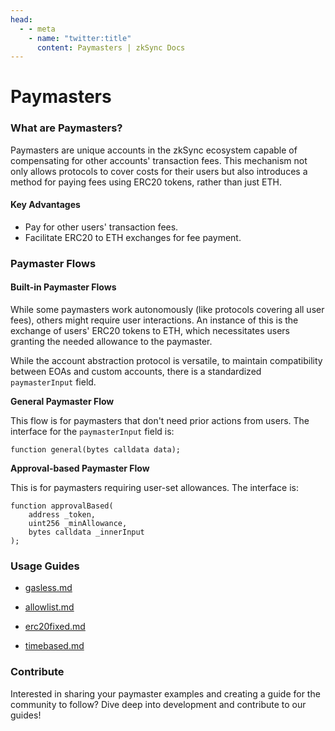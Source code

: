 ```yaml
---
head:
  - - meta
    - name: "twitter:title"
      content: Paymasters | zkSync Docs
---
```


# Paymasters

### What are Paymasters?

Paymasters are unique accounts in the zkSync ecosystem capable of compensating for other accounts' transaction fees. This mechanism not only allows protocols to cover costs for their users but also introduces a method for paying fees using ERC20 tokens, rather than just ETH.

#### Key Advantages

- Pay for other users' transaction fees.
- Facilitate ERC20 to ETH exchanges for fee payment.

### Paymaster Flows

#### Built-in Paymaster Flows

While some paymasters work autonomously (like protocols covering all user fees), others might require user interactions. An instance of this is the exchange of users' ERC20 tokens to ETH, which necessitates users granting the needed allowance to the paymaster.

While the account abstraction protocol is versatile, to maintain compatibility between EOAs and custom accounts, there is a standardized `paymasterInput` field.

**General Paymaster Flow**

This flow is for paymasters that don't need prior actions from users. The interface for the `paymasterInput` field is:

```solidity
function general(bytes calldata data);
```

**Approval-based Paymaster Flow**

This is for paymasters requiring user-set allowances. The interface is:

```solidity
function approvalBased(
    address _token,
    uint256 _minAllowance,
    bytes calldata _innerInput
);
```

### Usage Guides

- [gasless.md](gasless.md)

- [allowlist.md](allowlist.md)

- [erc20fixed.md](erc20fixed.md)

- [timebased.md](timebased.md)

### Contribute

Interested in sharing your paymaster examples and creating a guide for the community to follow? Dive deep into development and contribute to our guides!
